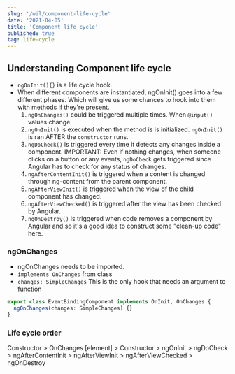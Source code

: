 ```yaml
---
slug: '/wil/component-life-cycle'
date: '2021-04-05'
title: 'Component life cycle'
published: true
tag: life-cycle
---
```


## Understanding Component life cycle

- `ngOnInit(){}` is a life cycle hook.
- When different components are instantiated, ngOnInit() goes into a few different phases. Which will give us some chances to hook into them with methods if they're present.
  1. `ngOnChanges()` could be triggered multiple times. When `@input()` values change.
  2. `ngOnInit()` is executed when the method is is initialized. `ngOnInit()` is ran AFTER the `constructor` runs.
  3. `ngDoCheck()` is triggered every time it detects any changes inside a component. IMPORTANT: Even if nothing changes, when someone clicks on a button or any events, `ngDoCheck` gets triggered since Angular has to check for any status of changes.
  4. `ngAfterContentInit()` is triggered when a content is changed through ng-content from the parent component.
  5. `ngAfterViewInit()` is triggered when the view of the child component has changed.
  6. `ngAfterViewChecked()` is triggered after the view has been checked by Angular.
  7. `ngOnDestroy()` is triggered when code removes a component by Angular and so it's a good idea to construct some "clean-up code" here.

### ngOnChanges

- ngOnChanges needs to be imported.
- `implements OnChanges` from class
- `changes: SimpleChanges` This is the only hook that needs an argument to function

```ts
export class EventBindingComponent implements OnInit, OnChanges {
  ngOnChanges(changes: SimpleChanges) {}
}
```

### Life cycle order

Constructor > OnChanges [element] > Constructor > ngOnInit > ngDoCheck > ngAfterContentInit > ngAfterViewInit > ngAfterViewChecked > ngOnDestroy
